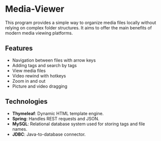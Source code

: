 # Media-Viewer 

This program provides a simple way to organize media files locally without relying on complex folder structures. It aims to offer the main benefits of modern media viewing platforms.

## Features 
- Navigation between files with arrow keys
- Adding tags and search by tags
- View media files
- Video rewind with hotkeys
- Zoom in and out
- Picture and video dragging

## Technologies
- **Thymeleaf**: Dynamic HTML template engine.
- **Spring**: Handles REST requests and JSON.
- **MySQL**: Relational database system used for storing tags and file names.
- **JDBC**: Java-to-database connector.
